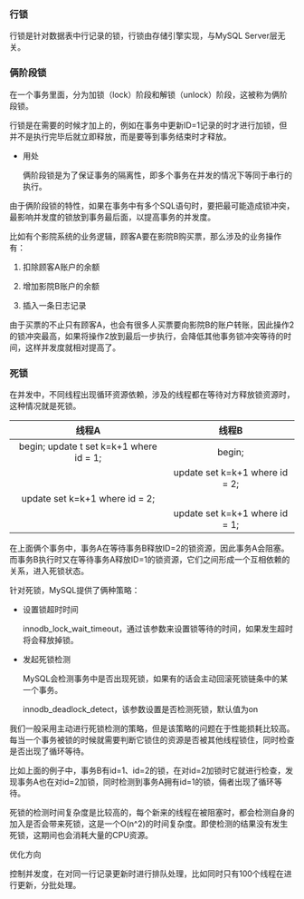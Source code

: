 ### 行锁

行锁是针对数据表中行记录的锁，行锁由存储引擎实现，与MySQL Server层无关。



### 俩阶段锁

在一个事务里面，分为加锁（lock）阶段和解锁（unlock）阶段，这被称为俩阶段锁。

行锁是在需要的时候才加上的，例如在事务中更新ID=1记录的时才进行加锁，但并不是执行完毕后就立即释放，而是要等到事务结束时才释放。

- 用处

  俩阶段锁是为了保证事务的隔离性，即多个事务在并发的情况下等同于串行的执行。

由于俩阶段锁的特性，如果在事务中有多个SQL语句时，要把最可能造成锁冲突，最影响并发度的锁放到事务最后面，以提高事务的并发度。

比如有个影院系统的业务逻辑，顾客A要在影院B购买票，那么涉及的业务操作有：

1. 扣除顾客A账户的余额

2. 增加影院B账户的余额

3. 插入一条日志记录

由于买票的不止只有顾客A，也会有很多人买票要向影院B的账户转账，因此操作2的锁冲突最高，如果将操作2放到最后一步执行，会降低其他事务锁冲突等待的时间，这样并发度就相对提高了。





### 死锁

在并发中，不同线程出现循环资源依赖，涉及的线程都在等待对方释放锁资源时，这种情况就是死锁。

|                  线程A                  |             线程B              |
| :-------------------------------------: | :----------------------------: |
| begin; update t set k=k+1 where id = 1; |             begin;             |
|                                         | update set k=k+1 where id = 2; |
|     update set k=k+1 where id = 2;      |                                |
|                                         | update set k=k+1 where id = 1; |

在上面俩个事务中，事务A在等待事务B释放ID=2的锁资源，因此事务A会阻塞。而事务B执行时又在等待事务A释放ID=1的锁资源，它们之间形成一个互相依赖的关系，进入死锁状态。



针对死锁，MySQL提供了俩种策略：

- 设置锁超时时间

  innodb_lock_wait_timeout，通过该参数来设置锁等待的时间，如果发生超时将会释放掉锁。

- 发起死锁检测

  MySQL会检测事务中是否出现死锁，如果有的话会主动回滚死锁链条中的某一个事务。

  innodb_deadlock_detect，该参数设置是否检测死锁，默认值为on

我们一般采用主动进行死锁检测的策略，但是该策略的问题在于性能损耗比较高。每当一个事务被锁的时候就需要判断它锁住的资源是否被其他线程锁住，同时检查是否出现了循环等待。

比如上面的例子中，事务B有id=1、id=2的锁，在对id=2加锁时它就进行检查，发现事务A也在对id=2加锁，同时检测到事务A拥有id=1的锁，倆者出现了循环等待。

死锁的检测时间复杂度是比较高的，每个新来的线程在被阻塞时，都会检测自身的加入是否会带来死锁，这是一个O(n^2)的时间复杂度。即使检测的结果没有发生死锁，这期间也会消耗大量的CPU资源。



优化方向

控制并发度，在对同一行记录更新时进行排队处理，比如同时只有100个线程在进行更新，分批处理。